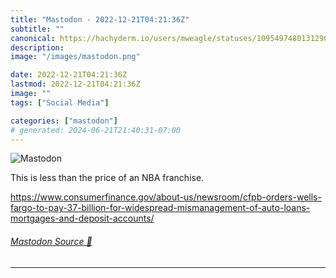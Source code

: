 ```yaml
---
title: "Mastodon - 2022-12-21T04:21:36Z"
subtitle: ""
canonical: https://hachyderm.io/users/mweagle/statuses/109549748013129096
description:
image: "/images/mastodon.png"

date: 2022-12-21T04:21:36Z
lastmod: 2022-12-21T04:21:36Z
image: ""
tags: ["Social Media"]

categories: ["mastodon"]
# generated: 2024-06-21T21:40:31-07:00
---
```

![Mastodon](/images/mastodon.png)

<p>This is less than the price of an NBA franchise.</p><p><a href="https://www.consumerfinance.gov/about-us/newsroom/cfpb-orders-wells-fargo-to-pay-37-billion-for-widespread-mismanagement-of-auto-loans-mortgages-and-deposit-accounts/" target="_blank" rel="nofollow noopener noreferrer" translate="no"><span class="invisible">https://www.</span><span class="ellipsis">consumerfinance.gov/about-us/n</span><span class="invisible">ewsroom/cfpb-orders-wells-fargo-to-pay-37-billion-for-widespread-mismanagement-of-auto-loans-mortgages-and-deposit-accounts/</span></a></p>


###### [Mastodon Source 🐘](https://hachyderm.io/@mweagle/109549748013129096)

___
